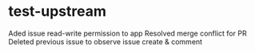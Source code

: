 # test-upstream






































Aded issue read-write permission to app
Resolved merge conflict for PR
Deleted previous issue to observe issue create & comment